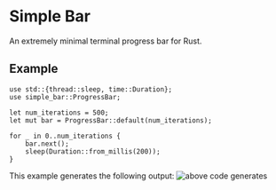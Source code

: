 # Simple Bar

An extremely minimal terminal progress bar for Rust.

## Example

```
use std::{thread::sleep, time::Duration};
use simple_bar::ProgressBar;

let num_iterations = 500;
let mut bar = ProgressBar::default(num_iterations);

for _ in 0..num_iterations {
    bar.next();
    sleep(Duration::from_millis(200));
}
```

This example generates the following output:
![above code generates](https://mie-res.netlify.app/simple_bar_example.png)